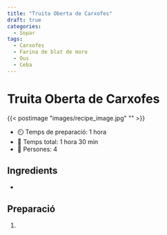 ```yaml
---
title: "Truita Oberta de Carxofes"
draft: true 
categories: 
  - Sopar
tags: 
  - Carxofes
  - Farina de blat de moro
  - Ous
  - Ceba
---
```


# Truita Oberta de Carxofes 

{{< postimage "images/recipe_image.jpg" "" >}}


- ⏲️  Temps de preparació: 1 hora 
- 🍳 Temps total: 1 hora 30 min 
- 🍴 Persones: 4 

## Ingredients

-  

## Preparació

1.  


